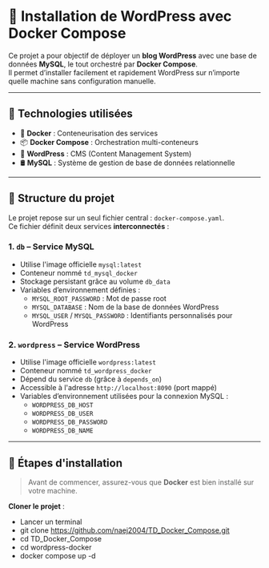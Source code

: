 # 🚀 Installation de WordPress avec Docker Compose

Ce projet a pour objectif de déployer un **blog WordPress** avec une base de données **MySQL**, le tout orchestré par **Docker Compose**.  
Il permet d’installer facilement et rapidement WordPress sur n’importe quelle machine sans configuration manuelle.

---

## 🧱 Technologies utilisées

- 🐳 **Docker** : Conteneurisation des services
- 📦 **Docker Compose** : Orchestration multi-conteneurs
- 📝 **WordPress** : CMS (Content Management System)
- 🛢️ **MySQL** : Système de gestion de base de données relationnelle

---

## 📂 Structure du projet

Le projet repose sur un seul fichier central : `docker-compose.yaml`.  
Ce fichier définit deux services **interconnectés** :

### 1. `db` – Service MySQL
- Utilise l'image officielle `mysql:latest`
- Conteneur nommé `td_mysql_docker`
- Stockage persistant grâce au volume `db_data`
- Variables d’environnement définies :
  - `MYSQL_ROOT_PASSWORD` : Mot de passe root
  - `MYSQL_DATABASE` : Nom de la base de données WordPress
  - `MYSQL_USER` / `MYSQL_PASSWORD` : Identifiants personnalisés pour WordPress

### 2. `wordpress` – Service WordPress
- Utilise l'image officielle `wordpress:latest`
- Conteneur nommé `td_wordpress_docker`
- Dépend du service `db` (grâce à `depends_on`)
- Accessible à l'adresse `http://localhost:8090` (port mappé)
- Variables d’environnement utilisées pour la connexion MySQL :
  - `WORDPRESS_DB_HOST`
  - `WORDPRESS_DB_USER`
  - `WORDPRESS_DB_PASSWORD`
  - `WORDPRESS_DB_NAME`

---

## 🔧 Étapes d'installation

> Avant de commencer, assurez-vous que **Docker** est bien installé sur votre machine.

**Cloner le projet** :
  - Lancer un terminal
  - git clone https://github.com/naej2004/TD_Docker_Compose.git
  - cd TD_Docker_Compose
  - cd wordpress-docker
  - docker compose up -d